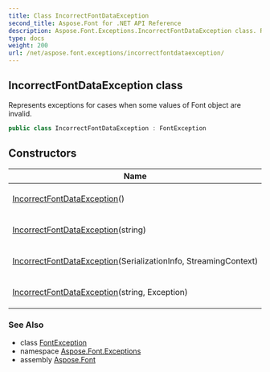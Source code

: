 ```yaml
---
title: Class IncorrectFontDataException
second_title: Aspose.Font for .NET API Reference
description: Aspose.Font.Exceptions.IncorrectFontDataException class. Represents exceptions for cases when some values of Font object are invalid
type: docs
weight: 200
url: /net/aspose.font.exceptions/incorrectfontdataexception/
---
```

## IncorrectFontDataException class

Represents exceptions for cases when some values of Font object are invalid.

```csharp
public class IncorrectFontDataException : FontException
```

## Constructors

| Name | Description |
| --- | --- |
| [IncorrectFontDataException](incorrectfontdataexception/#constructor)() | Initializes new [`FontAgrumentException`](../fontagrumentexception/) object. |
| [IncorrectFontDataException](incorrectfontdataexception/#constructor_2)(string) | Initializes new [`FontAgrumentException`](../fontagrumentexception/) object. |
| [IncorrectFontDataException](incorrectfontdataexception/#constructor_1)(SerializationInfo, StreamingContext) | Initializes new [`FontAgrumentException`](../fontagrumentexception/) object. |
| [IncorrectFontDataException](incorrectfontdataexception/#constructor_3)(string, Exception) | Initializes new [`FontAgrumentException`](../fontagrumentexception/) object. |

### See Also

* class [FontException](../fontexception/)
* namespace [Aspose.Font.Exceptions](../../aspose.font.exceptions/)
* assembly [Aspose.Font](../../)


